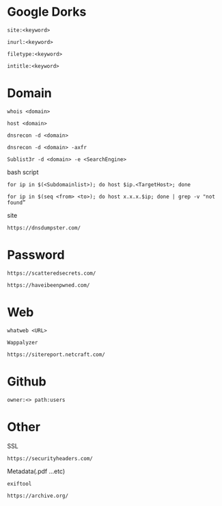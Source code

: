 # Google Dorks
~~~
site:<keyword>
~~~

~~~
inurl:<keyword>
~~~

~~~
filetype:<keyword>
~~~

~~~
intitle:<keyword>
~~~

# Domain
~~~
whois <domain>
~~~

~~~
host <domain>
~~~

~~~
dnsrecon -d <domain>
~~~
~~~
dnsrecon -d <domain> -axfr
~~~

~~~
Sublist3r -d <domain> -e <SearchEngine>
~~~

bash script
~~~
for ip in $(<Subdomainlist>); do host $ip.<TargetHost>; done
~~~
~~~
for ip in $(seq <from> <to>); do host x.x.x.$ip; done | grep -v "not found”
~~~
site
~~~
https://dnsdumpster.com/
~~~

# Password
~~~
https://scatteredsecrets.com/
~~~

~~~
https://haveibeenpwned.com/
~~~

# Web
~~~
whatweb <URL>
~~~

~~~
Wappalyzer 
~~~

~~~
https://sitereport.netcraft.com/
~~~

# Github
~~~
owner:<> path:users
~~~

# Other
SSL
~~~
https://securityheaders.com/
~~~

Metadata(.pdf ...etc)
~~~
exiftool
~~~

~~~
https://archive.org/
~~~
